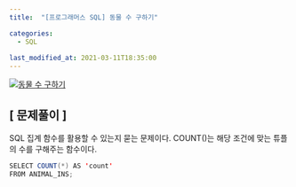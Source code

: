 ```yaml
---
title:  "[프로그래머스 SQL] 동물 수 구하기"

categories:
  - SQL
  
last_modified_at: 2021-03-11T18:35:00
---
```


[![동물 수 구하기](https://user-images.githubusercontent.com/53072057/110771722-2c068300-829e-11eb-99cd-e5305b359d7a.JPG)](https://programmers.co.kr/learn/courses/30/lessons/59406)  

<h2>[ 문제풀이 ]</h2>  
SQL 집계 함수를 활용할 수 있는지 묻는 문제이다. COUNT()는 해당 조건에 맞는 튜플의 수를 구해주는 함수이다.  

```java
SELECT COUNT(*) AS 'count'
FROM ANIMAL_INS;
```
